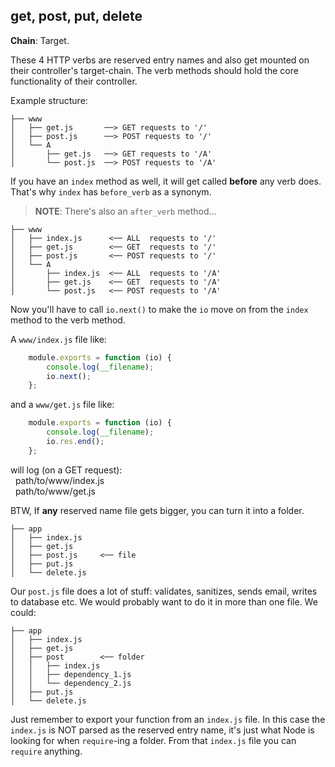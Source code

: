 get, post, put, delete
----------------------
**Chain**: Target.

These 4 HTTP verbs are reserved entry names and also get mounted on their controller's target-chain. The verb methods should hold the core functionality of their controller.

Example structure:
```
├── www
│   ├── get.js       ──> GET requests to '/'
│   ├── post.js      ──> POST requests to '/'
│   └── A
│       ├── get.js   ──> GET requests to '/A'
│       └── post.js  ──> POST requests to '/A'
```

If you have an `index` method as well, it will get called **before** any verb does. That's why `index` has `before_verb` as a synonym.

>**NOTE**: There's also an `after_verb` method...

```
├── www
│   ├── index.js      <── ALL  requests to '/'
│   ├── get.js        <── GET  requests to '/'
│   ├── post.js       <── POST requests to '/'
│   └── A
│       ├── index.js  <── ALL  requests to '/A'
│       ├── get.js    <── GET  requests to '/A'
│       └── post.js   <── POST requests to '/A'
```

Now you'll have to call `io.next()` to make the `io` move on from the `index` method to the verb method.

A `www/index.js` file like:
```js
	module.exports = function (io) {
		console.log(__filename);
		io.next();
	};
```
and a `www/get.js` file like:
```js
	module.exports = function (io) {
		console.log(__filename);
		io.res.end();
	};
```
will log (on a GET request):  
 &nbsp; path/to/www/index.js  
 &nbsp; path/to/www/get.js

BTW, If **any** reserved name file gets bigger, you can turn it into a folder.

```
├── app
│   ├── index.js
│   ├── get.js
│   ├── post.js     <── file
│   ├── put.js
│   └── delete.js
```
Our `post.js` file does a lot of stuff: validates, sanitizes, sends email, writes to database etc. We would probably want to do it in more than one file. We could:

```
├── app
│   ├── index.js
│   ├── get.js
│   ├── post        <── folder
│   │   ├── index.js
│   │   ├── dependency_1.js
│   │   └── dependency_2.js
│   ├── put.js
│   └── delete.js
```
Just remember to export your function from an `index.js` file. In this case the `index.js` is NOT parsed as the reserved entry name, it's just what Node is looking for when `require`-ing a folder. From that `index.js` file you can `require` anything.